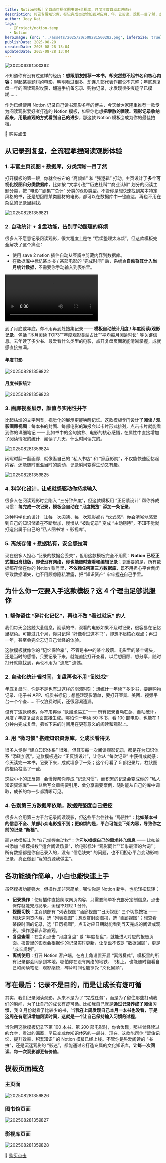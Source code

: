 ```yaml
---
title: Notion模板｜全自动可视化图书馆+影视库，月度年度自动汇总统计
description: 打造专属知识库，标记完成自动增加到对应月、年，让阅读、观影一目了然，支持本地离线，开箱即用。
author: Joey Kai
tags:
  - 🎯Project/notion-temp
  - Notion
heroImage: {src: '../assets/2025/202508281500282.png', inferSize: true}
publishDate: 2025-08-28
createdDate: 2025-08-28 13:04
updatedDate: 2025-08-28 13:04
---
```



![202508281500282](../assets/2025/202508281500282.png)

不知道你有没有过这样的经历：**想跟朋友推荐一本书，却突然想不起书名和核心内容**；聊起某类题材的电影，明明看过很多，却连几部代表作都说不完整；年底想复盘一年的阅读观影收获，翻遍手机备忘录、购物记录，才发现很多痕迹早已模糊……

作为已经使用 Notion 记录自己读书观影多年的博主，今天给大家隆重推荐一款专为阅读观影爱好者打造的 Notion 模板，如果你也想**把零散的阅读、观影记录收纳起来，用最直观的方式看到自己的进步**，那这款 Notion 模板会成为你的最佳拍档。

🛒 [购买点击](https://xhslink.com/m/6jTC8joPt0G)

## 从记录到复盘，全流程拿捏阅读观影体验

### 1. 丰富主页视图 + 数据库，分类清晰一目了然

打开模板的第一眼，你就会被它的 “高颜值” 和 “强逻辑” 打动。主页设计了**多个可视化视图和分类数据库**，比如按 “文学小说”“历史社科”“商业认知” 划分的阅读主题分类，按 “电影”“剧集”“总计” 分类的观影类型。不管你是想快速找到某本特定风格的书，还是想回顾某类题材的电影，都可以在数据库中一键直达，再也不用在杂乱的记录里翻找。

![202508281359821](../assets/2025/202508281359821.png)

### 2. 自动统计 + 复盘功能，告别手动整理的麻烦

很多人不愿意记录阅读观影，很大程度上是怕 “后续整理太麻烦”。但这款模板完全解决了这个痛点：
- 使用 save 2 notion 插件自动从豆瓣中剪藏内容到数据库。
- 在数据库中标记某本书 / 某部电影的 “完成时间” 后，系统会**自动将其计入当月统计数据**，不需要你手动输入到表格里。

![](../assets/2025/video-read-record.mp4)

到了月底或年底，你不用再到处搜集记录 —— **模板自动统计月度 / 年度阅读/观影记录**，包括 “本月阅读 TOP3”“年度观影类型占比”“平均每月阅读时长” 等关键信息。去年读了多少书、最爱看什么类型的电影，点开复盘页面就能清晰掌握，成就感直接拉满。
#### 年度书影

![202508281359822](../assets/2025/202508281359822.png)

#### 月度书影统计

![202508281359823](../assets/2025/202508281359823.png)

### 3. 画廊视图展示，颜值与实用性并存

比起枯燥的文字列表，视觉化的展示更能唤醒记忆。这款模板专门设计了**阅读 / 观影画廊视图**：每本书的封面、每部电影的海报会以卡片形式排列，点击卡片就能看到你的详细笔记 —— 比如书中的金句摘抄、电影的核心感悟，在属性中直接增加了阅读情况的统计，阅读了几天，什么时间读完的。

![202508281359824](../assets/2025/202508281359824.png)

闲暇时翻一翻画廊，就像逛自己的 “私人书店” 和 “家庭影院”，不仅能快速回忆起内容，还能随时重温当时的感动，记录瞬间变得生动又有趣。

![202508281359825](../assets/2025/202508281359825.png)

### 4. 科学化设计，让成就感驱动你持续输入

很多人在阅读观影时会陷入 “三分钟热度”，但这款模板用 “正反馈设计” 帮你养成习惯：**每完成一次记录，模板会自动在 “月度概览” 添加一条记录**。

这种科学化的设计，让每一次阅读、每一次观影都有 “仪式感”，你会清晰地感受到自己的知识储备在不断增加，慢慢从 “被动记录” 变成 “主动期待”，不知不觉就打造出属于自己的 “私人图书馆 + 影视库”。

### 5. 离线存储 + 数据私有，安全感拉满

现在很多人担心 “记录的数据会丢失”，但用这款模板完全不用慌：**Notion 已经正式推出离线版，即使没有网络，你也能随时查看和编辑记录**；更重要的是，所有数据都存储在你的 Notion 账号里，**不依赖任何第三方数据库**，既不用担心平台倒闭导致数据消失，也不用顾虑隐私泄露，把 “知识资产” 牢牢握在自己手里。

## 为什么你一定要入手这款模板？这 4 个理由足够说服你

### 1. 帮你留住 “碎片化记忆”，再也不做 “看过就忘” 的人

我们每天会接触大量信息，阅读的书、观看的电影如果不及时记录，很容易在记忆里褪色。可能过几个月，你只记得 “好像看过这本书”，却想不起核心观点；再过一年，甚至会完全忘记自己曾经的体验。

这款模板就像你的 “记忆保险箱”，不管是书中的某个段落、电影里的某个镜头，还是当时的感悟，只要记录下来，就能直接打开查看。以后想回顾、想分享，随时打开就能找到，再也不用为 “遗忘” 遗憾。

### 2. 自动化统计省时间，复盘再也不用 “到处找”

年底复盘时，你是不是也有过这样的崩溃时刻：想统计一年读了多少书，要翻购物记录、电子书 APP、纸质书标记；想整理观影清单，要打开豆瓣、美团、视频平台一个个查…… 不仅浪费时间，还很容易遗漏。

但有了这款模板，你不用再做 “数据搬运工”—— 所有记录自动汇总、自动统计，月度 / 年度复盘页面直接生成。哪怕你一年读 50 本书、看 100 部电影，也能在 1 分钟内完成复盘，把省下来的时间用在更有意义的阅读和观影上。

### 3. 用 “微习惯” 搭建知识资源库，让成长看得见

很多人觉得 “建立知识体系” 很难，但其实每一次阅读观影记录，都是在为知识体系 “添砖加瓦”。这款模板通过 “正反馈设计”，让你从 “每次记录” 中获得成就感：今天读完一本书，记录下来，成就墙多了一条；这个月看了 5 部纪录片，柱状图的橙色柱高了一截。

这些小小的正反馈，会慢慢帮你养成 “记录习惯”，而积累的记录会变成你的 “私人知识资源库”—— 以后写文章需要引用、做分享需要案例，随时能从自己的库中调取，成长的每一步都清晰可见。

### 4. 告别第三方数据库依赖，数据完整度自己把控

很多人会用第三方平台记录阅读观影，但这些平台往往有 “局限性”：**比如某本书的信息不全、某部小众电影搜不到；更麻烦的是，平台可能会下架内容，导致你之前的记录 “断档”**。

而这款模板让你 “自己掌握主动权”：你**可以根据自己的需求补充信息** —— 比如给书添加 “推荐指数”“适合阅读场景”，给电影标注 “观影同伴”“印象最深的台词”；所有数据都是你自己录入的，没有 “信息缺失” 的问题，也不用担心平台变动影响记录，真正做到 “我的资源我做主”。

## 各功能操作简单，小白也能快速上手

虽然模板功能强大，但操作却非常简单，哪怕你是 Notion 新手，也能轻松玩转：

- **记录操作**：使用插件直接爬取网页内容，只需要简单补充部分定制信息。点击保存就能完成记录，全程不超过 1 分钟。
- **视图切换**：主页顶部有 “列表视图”“画廊视图”“日历视图” 三个切换按钮 —— 想快速浏览内容，选 “列表视图”；想欣赏封面海报，选 “画廊视图”；想查看某段时间的记录，选 “日历视图”，点击对应日期就能看到当天完成的阅读或观影，操作逻辑非常直观。
- **复盘查看**：在主页点击 “月度复盘” 或 “年度复盘”，就能进入对应的报告页面。报告里的图表会根据你的记录实时更新，让复盘不仅是 “数据回顾”，更是 “成长规划”。
- **离线使用**：打开 Notion 客户端，在右上角设置开启 “离线模式”，模板里的所有记录都会同步到本地。哪怕你在没有网络的地铁、飞机上，也能随时翻看自己的阅读笔记、观影感悟，碎片时间也能享受 “文化回顾”。

## 写在最后：记录不是目的，而是让成长有迹可循

其实，我们记录阅读观影，从来不是为了 “完成任务”，而是为了留住那些打动我们的瞬间，为了让自己的成长有迹可循。比如我自己就是**通过记录养成了阅读习惯**，我 8 月份就看了比较少的书，当**我在上周发现自己本月一本书也没看，于是这周在有意识增加阅读时间，这就是一个让自己保持输入习惯的过程**。

当你用这款模板记录下第 100 本书、第 200 部电影时，你会发现，那些曾经读过的文字、看过的画面，早已变成你知识体系的一部分。现在，这款能帮你 “留住记忆、提升效率、积累知识” 的 Notion 模板已经上线。不管你是热爱阅读的 “书虫”，还是沉迷观影的 “影迷”，都能通过它打造专属的文化知识库，**让每一次阅读、每一次观影都更有价值**。

##  模板页面概览

### 主页面

![202508281359826](../assets/2025/202508281359826.png)

### 图书馆页面

![202508281359827](../assets/2025/202508281359827.png)

### 影视库页面

![202508281359828](../assets/2025/202508281359828.png)



🛒 [购买点击](https://xhslink.com/m/6jTC8joPt0G)
